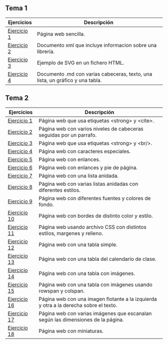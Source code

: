 ## Tema 1
  Ejercicios   | Descripción
------------- | ------------
 [Ejercicio 1](Tema1/Ejercicio1.html)  | Página web sencilla.
 [Ejercicio 2](Tema1/Ejercicio2.xml)   | Documento xml que incluye informacion sobre una librería.
 [Ejercicio 3](Tema1/Ejercicio3.html)  | Ejemplo de SVG en un fichero HTML.
 [Ejercicio 4](https://github.com/afercin/pruebaLLMM/blob/master/README.md)  | Documento .md con varias cabeceras, texto, una lista, un gráfico y una tabla.

## Tema 2
  Ejercicios   | Descripción
------------- | ------------
 [Ejercicio 1](Tema2/Ejercicio1.html)  | Página web que usa etiquetas &lt;strong&gt; y &lt;cite&gt;.
 [Ejercicio 2](Tema2/Ejercicio2.html)  | Página web con varios niveles de cabeceras seguidas por un parrafo.
 [Ejercicio 3](Tema2/Ejercicio3.html)  | Página web que usa etiquetas &lt;strong&gt; y &lt;br/&gt;.
 [Ejercicio 4](Tema2/Ejercicio4.html)  | Página web con caracteres especiales.
 [Ejercicio 5](Tema2/ejercicio5/misitio.com/index.html)  | Página web con enlances.
 [Ejercicio 6](Tema2/Ejercicio6.html)  | Página web con enlances y pie de página.
 [Ejercicio 7](Tema2/Ejercicio7.html)  | Página web con una lista anidada.
 [Ejercicio 8](Tema2/Ejercicio8.html)  | Página web con varias listas anidadas con diferentes estilos.
 [Ejercicio 9](Tema2/Ejercicio9.html)  | Página web con diferentes fuentes y colores de fondo.
 [Ejercicio 10](Tema2/Ejercicio10.html)  | Página web con bordes de distinto color y estilo.
 [Ejercicio 11](Tema2/Ejercicio11.html)  | Página web usando archivo CSS con distintos estilos, margenes y relleno.
 [Ejercicio 12](Tema2/Ejercicio12.html)  | Página web con una tabla simple.
 [Ejercicio 13](Tema2/Ejercicio13.html)  | Página web con una tabla del calendario de clase.
 [Ejercicio 14](Tema2/Ejercicio14.html)  | Página web con una tabla con imágenes.
 [Ejercicio 15](Tema2/Ejercicio15.html)  | Página web con una tabla con imágenes usando rowspan y colspan.
 [Ejercicio 16](Tema2/Ejercicio16.html)  | Página web con una imagen flotante a la izquierda y otra a la derecha sobre el texto.
 [Ejercicio 17](Tema2/Ejercicio17.html)  | Página web con varias imágenes que escanalan según las dimensiones de la página.
 [Ejercicio 18](Tema2/Ejercicio18.html)  | Página web con miniaturas.

